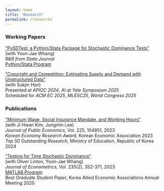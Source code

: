 ```yaml
---
layout: home
title: "Research"
permalink: /research/
---
```


###  Working Papers

["PySDTest: a Python/Stata Package for Stochastic Dominance Tests"](https://arxiv.org/abs/2307.10694) \
(with Yoon-Jae Whang)\
*R&R from Stata Journal*\
[Python/Stata Program](https://github.com/lee-kyungho/pysdtest)

["Copyright and Competition: Estimating Supply and Demand with Unstructured Data"](https://arxiv.org/abs/2501.16120) \
(with Sukjin Han)\
Presented at *APIOC 2024*, *AI at Yale Symposium 2025*\
Scheduled for *ACM EC 2025*, *MLESC25*, *World Congress 2025*

### Publications
["Minimum Wage, Social Insurance Mandate, and Working Hours"](https://doi.org/10.1016/j.jpubeco.2023.104951) \
(with Ji Hwan Kim, Jungmin Lee)\
*Journal of Public Economics*, Vol. 225, 104951, 2023\
*Korean Economy Research Award*, Korean Economic Association 2023\
*Top 50 Outstanding Research*, Ministry of Education, Republic of Korea 2024

["Testing for Time Stochastic Dominance"](https://doi.org/10.1016/j.jeconom.2022.03.012)\
(with Oliver Linton, Yoon-Jae Whang)\
*Journal of Econometrics*, Vol. 235(2), 352-371, 2023\
[MATLAB Program](https://github.com/lee-kyungho/Testing-for-TSD)\
*Best Graduate Student Paper*, Korea Allied Economic Associations Annual Meeting 2020
